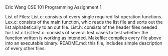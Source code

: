Eric Wang
CSE 101 
Programming Assignment 1

List of Files:
List.c: consists of every single required list operation functions.
Lex.c: consists of the main function, whic reads the list file and sorts out the list alphabetically to an out file.
List.h: consists of the header files needed for List.c
ListTest.c: consists of several test cases to test whether the function written is working as intended.
Makefile: compiles every file above into an executable binary.
README.md: this file, includes simple description of every other files.
